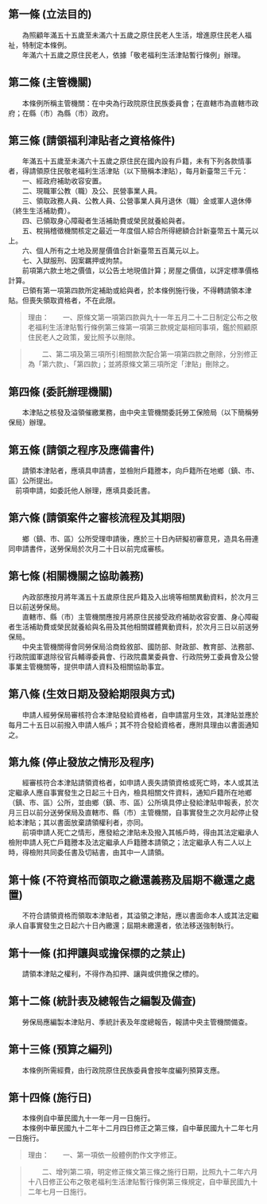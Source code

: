 第一條 (立法目的)
-----------------
　　為照顧年滿五十五歲至未滿六十五歲之原住民老人生活，增進原住民老人福祉，特制定本條例。  
　　年滿六十五歲之原住民老人，依據「敬老福利生活津貼暫行條例」辦理。  


第二條 (主管機關)
-----------------
　　本條例所稱主管機關：在中央為行政院原住民族委員會；在直轄市為直轄市政府；在縣（市）為縣（市）政府。  


第三條 (請領福利津貼者之資格條件)
---------------------------------
　　年滿五十五歲至未滿六十五歲之原住民在國內設有戶籍，未有下列各款情事者，得請領原住民敬老福利生活津貼（以下簡稱本津貼），每月新臺幣三千元：  
　　一、經政府補助收容安置。  
　　二、現職軍公教（職）及公、民營事業人員。  
　　三、領取政務人員、公教人員、公營事業人員月退休（職）金或軍人退休俸（終生生活補助費）。  
　　四、已領取身心障礙者生活補助費或榮民就養給與者。  
　　五、稅捐稽徵機關核定之最近一年度個人綜合所得總額合計新臺幣五十萬元以上。  
　　六、個人所有之土地及房屋價值合計新臺幣五百萬元以上。  
　　七、入獄服刑、因案羈押或拘禁。  
　　前項第六款土地之價值，以公告土地現值計算；房屋之價值，以評定標準價格計算。  
　　已領有第一項第四款所定補助或給與者，於本條例施行後，不得轉請領本津貼。但喪失領取資格者，不在此限。  
> 理由：　　一、原條文第一項第四款與九十一年五月二十二日制定公布之敬老福利生活津貼暫行條例第三條第一項第三款規定屬相同事項，鑑於照顧原住民老人之政策，爰比照予以刪除。

> 　　二、第二項及第三項所引相關款次配合第一項第四款之刪除，分別修正為「第六款」、「第四款」；並將原條文第三項所定「津貼」刪除之。



第四條 (委託辦理機關)
---------------------
　　本津貼之核發及溢領催繳業務，由中央主管機關委託勞工保險局（以下簡稱勞保局）辦理。  


第五條 (請領之程序及應備書件)
-----------------------------
　　請領本津貼者，應填具申請書，並檢附戶籍謄本，向戶籍所在地鄉（鎮、市、區）公所提出。  
　前項申請，如委託他人辦理，應填具委託書。  


第六條 (請領案件之審核流程及其期限)
-----------------------------------
　　鄉（鎮、市、區）公所受理申請後，應於三十日內研擬初審意見，造具名冊連同申請書件，送勞保局於次月二十日以前完成審核。  


第七條 (相關機關之協助義務)
---------------------------
　　內政部應按月將年滿五十五歲原住民戶籍及入出境等相關異動資料，於次月三日以前送勞保局。  
　　直轄市、縣（市）主管機關應按月將原住民接受政府補助收容安置、身心障礙者生活補助費或榮民就養給與名冊及其他相關媒體異動資料，於次月三日以前送勞保局。  
　　中央主管機關得會同勞保局洽商銓敘部、國防部、財政部、教育部、法務部、行政院國軍退除役官兵輔導委員會、行政院農業委員會、行政院勞工委員會及公營事業主管機關等，提供申請人資料及相關協助事宜。  


第八條 (生效日期及發給期限與方式)
---------------------------------
　　申請人經勞保局審核符合本津貼發給資格者，自申請當月生效，其津貼並應於每月二十五日以前撥入申請人帳戶；其不符合發給資格者，應附具理由以書面通知之。  


第九條 (停止發放之情形及程序)
-----------------------------
　　經審核符合本津貼請領資格者，如申請人喪失請領資格或死亡時，本人或其法定繼承人應自事實發生之日起三十日內，檢具相關文件資料，通知戶籍所在地鄉（鎮、市、區）公所，並由鄉（鎮、市、區）公所填具停止發給津貼申報表，於次月三日以前分送勞保局及直轄市、縣（市）主管機關，自事實發生之次月起停止發給本津貼；其以書面放棄請領權利者，亦同。  
　　前項申請人死亡之情形，應發給之津貼未及撥入其帳戶時，得由其法定繼承人檢附申請人死亡戶籍謄本及法定繼承人戶籍謄本請領之；法定繼承人有二人以上時，得檢附共同委任書及切結書，由其中一人請領。  


第十條 (不符資格而領取之繳還義務及屆期不繳還之處置)
---------------------------------------------------
　　不符合請領資格而領取本津貼者，其溢領之津貼，應以書面命本人或其法定繼承人自事實發生之日起六十日內繳還；屆期未繳還者，依法移送強制執行。  


第十一條 (扣押讓與或擔保標的之禁止)
-----------------------------------
　　請領本津貼之權利，不得作為扣押、讓與或供擔保之標的。  


第十二條 (統計表及總報告之編製及備查)
-------------------------------------
　　勞保局應編製本津貼月、季統計表及年度總報告，報請中央主管機關備查。  


第十三條 (預算之編列)
---------------------
　　本條例所需經費，由行政院原住民族委員會按年度編列預算支應。  


第十四條 (施行日)
-----------------
　　本條例自中華民國九十一年一月一日施行。  
　　本條例中華民國九十二年十二月四日修正之第三條，自中華民國九十二年七月一日施行。  
> 理由：　　一、第一項依一般體例酌作文字修正。

> 　　二、增列第二項，明定修正條文第三條之施行日期，比照九十二年六月十八日修正公布之敬老福利生活津貼暫行條例第三條規定，自中華民國九十二年七月一日施行。